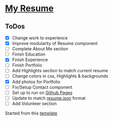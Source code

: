 # [My Resume](https://www.visualcv.com/donald-stolz/pdf)

ToDos
----
- [x] Change work to experience
- [x] Improve modularity of Resume component
- [ ] Complete About Me section
- [ ] Finish Education
- [x] Finish Experience
- [ ] Finish Portfolio
- [ ] Add Highlights section to match current resume
- [ ] Change colors in css, Highlights & backgrounds
- [X] Add photos for Portfolio
- [ ] Fix/Setup Contact component
- [ ] Set up to run on [Github Pages](https://pages.github.com/)
- [ ] Update to match [resume.json](https://jsonresume.org/) format
- [ ] Add Volunteer section

Started from this [template](https://github.com/tbakerx/react-resume-template)
